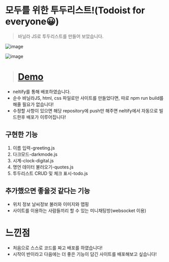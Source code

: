 # 모두를 위한 투두리스트!(Todoist for everyone😀)

> 바닐라 JS로 투두리스트를 만들어 보았습니다.

![image](https://user-images.githubusercontent.com/76837780/186299992-553c74e5-f2ce-4426-a5fe-7c346e74414c.png)


![image](https://user-images.githubusercontent.com/76837780/186300056-18c068c8-ff50-4704-a1d8-a79b156decf9.png)

> # [Demo](https://todo-for-everyone.netlify.app)

- neltify를 통해 배포하였습니다.
- 순수 바닐라JS, html, css 파일로만 사이트를 만들었다면, 따로 npm run build를 해줄 필요가 없습니다!
- 수정할 사항이 있으면 해당 repository에 push만 해주면 neltify에서 자동으로 빌드한후 배포가 이루어집니다! 

## 구현한 기능

1. 이름 입력-greeting.js
1. 다크모드-darkmode.js
2. 시계-clock-digital.js
3. 명언 데이터 불러오기-quotes.js
4. 투두리스트 CRUD 및 체크 표시-todo.js

## 추가했으면 좋을것 같다는 기능

- 위치 정보 날씨정보 불러와 이미지와 맵핑  
- 사이트를 이용하는 사람들끼리 할 수 있는 미니채팅방(websocket 이용)

# 느낀점

- 처음으로 스스로 코드를 짜고 배포를 하였습니다! 
- 시작이 반이라고 다음에는 더 좋은 기능이 담긴 사이트를 배포해보고 싶습니다!
